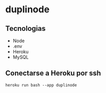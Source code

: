 # duplinode

## Tecnologias
* Node
* .env
* Heroku
* MySQL

## Conectarse a Heroku por ssh
```console
heroku run bash --app duplinode
```